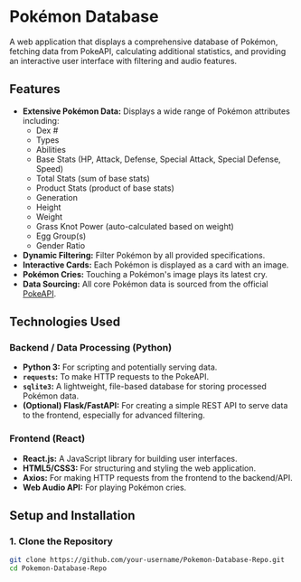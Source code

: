 # Pokémon Database

A web application that displays a comprehensive database of Pokémon, fetching data from PokeAPI, calculating additional statistics, and providing an interactive user interface with filtering and audio features.

## Features

*   **Extensive Pokémon Data:** Displays a wide range of Pokémon attributes including:
    *   Dex #
    *   Types
    *   Abilities
    *   Base Stats (HP, Attack, Defense, Special Attack, Special Defense, Speed)
    *   Total Stats (sum of base stats)
    *   Product Stats (product of base stats)
    *   Generation
    *   Height
    *   Weight
    *   Grass Knot Power (auto-calculated based on weight)
    *   Egg Group(s)
    *   Gender Ratio
*   **Dynamic Filtering:** Filter Pokémon by all provided specifications.
*   **Interactive Cards:** Each Pokémon is displayed as a card with an image.
*   **Pokémon Cries:** Touching a Pokémon's image plays its latest cry.
*   **Data Sourcing:** All core Pokémon data is sourced from the official [PokeAPI](https://pokeapi.co/).

## Technologies Used

### Backend / Data Processing (Python)

*   **Python 3:** For scripting and potentially serving data.
*   **`requests`:** To make HTTP requests to the PokeAPI.
*   **`sqlite3`:** A lightweight, file-based database for storing processed Pokémon data.
*   **(Optional) Flask/FastAPI:** For creating a simple REST API to serve data to the frontend, especially for advanced filtering.

### Frontend (React)

*   **React.js:** A JavaScript library for building user interfaces.
*   **HTML5/CSS3:** For structuring and styling the web application.
*   **Axios:** For making HTTP requests from the frontend to the backend/API.
*   **Web Audio API:** For playing Pokémon cries.

## Setup and Installation

### 1. Clone the Repository

```bash
git clone https://github.com/your-username/Pokemon-Database-Repo.git
cd Pokemon-Database-Repo
